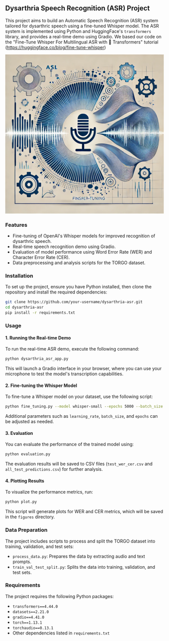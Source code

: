 ## Dysarthria Speech Recognition (ASR) Project

This project aims to build an Automatic Speech Recognition (ASR) system tailored for dysarthric speech using a fine-tuned Whisper model. The ASR system is implemented using Python and HuggingFace's `transformers` library, and provides a real-time demo using Gradio.
We based our code on the "Fine-Tune Whisper For Multilingual ASR with 🤗 Transformers" tutorial (https://huggingface.co/blog/fine-tune-whisper)


<p align="center"><img src="https://github.com/tomerco4/FinetuneDysarthria/blob/main/figures/Logo.webp" width="900" /></p>


### Features

- Fine-tuning of OpenAI's Whisper models for improved recognition of dysarthric speech.
- Real-time speech recognition demo using Gradio.
- Evaluation of model performance using Word Error Rate (WER) and Character Error Rate (CER).
- Data preprocessing and analysis scripts for the TORGO dataset.

### Installation

To set up the project, ensure you have Python installed, then clone the repository and install the required dependencies:

```bash
git clone https://github.com/your-username/dysarthria-asr.git
cd dysarthria-asr
pip install -r requirements.txt
```

### Usage

#### 1. Running the Real-time Demo

To run the real-time ASR demo, execute the following command:

```bash
python dysarthria_asr_app.py
```

This will launch a Gradio interface in your browser, where you can use your microphone to test the model's transcription capabilities.

#### 2. Fine-tuning the Whisper Model

To fine-tune a Whisper model on your dataset, use the following script:

```bash
python fine_tuning.py --model whisper-small --epochs 5000 --batch_size 16 --learning_rate 1e-5 --run_name "your-run-name"
```

Additional parameters such as `learning_rate`, `batch_size`, and `epochs` can be adjusted as needed.

#### 3. Evaluation

You can evaluate the performance of the trained model using:

```bash
python evaluation.py
```

The evaluation results will be saved to CSV files (`test_wer_cer.csv` and `all_test_predictions.csv`) for further analysis.

#### 4. Plotting Results

To visualize the performance metrics, run:

```bash
python plot.py
```

This script will generate plots for WER and CER metrics, which will be saved in the `figures` directory.

### Data Preparation

The project includes scripts to process and split the TORGO dataset into training, validation, and test sets:

- `process_data.py`: Prepares the data by extracting audio and text prompts.
- `train_val_test_split.py`: Splits the data into training, validation, and test sets.

### Requirements

The project requires the following Python packages:

- `transformers==4.44.0`
- `datasets==2.21.0`
- `gradio==4.41.0`
- `torch==1.13.1`
- `torchaudio==0.13.1`
- Other dependencies listed in `requirements.txt`

